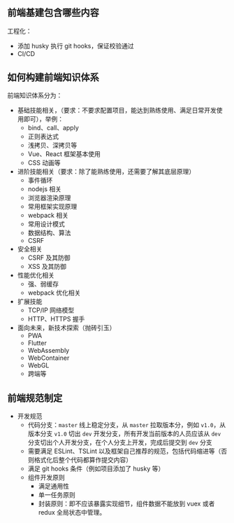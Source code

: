 #

## 前端基建包含哪些内容

工程化：

- 添加 husky 执行 git hooks，保证校验通过
- CI/CD

## 如何构建前端知识体系

前端知识体系分为：

- 基础技能相关，（要求：不要求配置项目，能达到熟练使用、满足日常开发使用即可），举例：
  - bind、call、apply
  - 正则表达式
  - 浅拷贝、深拷贝等
  - Vue、React 框架基本使用
  - CSS 动画等
- 进阶技能相关（要求：除了能熟练使用，还需要了解其底层原理）
  - 事件循环
  - nodejs 相关
  - 浏览器渲染原理
  - 常用框架实现原理
  - webpack 相关
  - 常用设计模式
  - 数据结构、算法
  - CSRF
- 安全相关
  - CSRF 及其防御
  - XSS 及其防御
- 性能优化相关
  - 强、弱缓存
  - webpack 优化相关
- 扩展技能
  - TCP/IP 网络模型
  - HTTP、HTTPS 握手
- 面向未来，新技术探索（抛砖引玉）
  - PWA
  - Flutter
  - WebAssembly
  - WebContainer
  - WebGL
  - 跨端等

## 前端规范制定

- 开发规范
  - 代码分支：`master` 线上稳定分支，从 `master` 拉取版本分，例如 `v1.0`，从版本分支 `v1.0` 切出 `dev` 开发分支，所有开发当前版本的人员应该从 `dev` 分支切出个人开发分支，在个人分支上开发，完成后提交到 `dev` 分支
  - 需要满足 ESLint、TSLint 以及框架自己推荐的规范，包括代码缩进等（否则格式化后整个代码都算作提交内容）
  - 满足 git hooks 条件（例如项目添加了 husky 等）
  - 组件开发原则
    - 满足通用性
    - 单一任务原则
    - 封装原则：即不应该暴露实现细节，组件数据不能放到 vuex 或者 redux 全局状态中管理。
